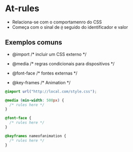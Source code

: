 # At-rules

* Relaciona-se com o comportamenro do CSS
* Começa com o sinal de `@` seguido do identificador e valor

## Exemplos comuns

- @import     /* incluir um CSS externo */

- @media      /* regras condicionais para dispositivos */

- @font-face  /* fontes externas */

- @key-frames /* Animation */

```css
@import url("http://local.com/style.css");

@media (min-width: 500px) {
  /* rules here */
}

@font-face {
  /* rules here */
}

@keyframes nameofanimation {
  /* rules here */
}
